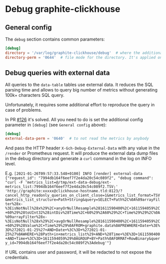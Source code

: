 # Debug graphite-clickhouse
## General config
The `debug` section contains common parameters:

```toml
[debug]
directory = '/var/log/graphite-clickhouse/debug'  # where the additional debug information will be dumped.
directory-perm = '0644'  # file mode for the directory. It's applied only if directory does not exist.
```

## Debug queries with external data
All queries to the `data-table` tables use external data. It reduces the SQL parsing time and allows to query big number of metrics without generating 100k+ characters SQL query.

Unfortunately, it requires some additional effort to reproduce the query in case of problems.

In PR [#126](https://github.com/lomik/graphite-clickhouse/pull/126) it's solved. All you need to do is set the additional config parameter in `[debug]` (see `General config` above):

```toml
[debug]
external-data-perm = '0640'  # to not read the metrics by anybody
```

And pass the HTTP header `X-Gch-Debug-External-Data` with any value in the `/render` or Prometheus request. It will produce the external data dump files in the debug directory and generate a `curl` command in the log on INFO level.

E.g. `[2021-01-26T09:57:33.548+0100] INFO [render] external-data {"request_id": "7994db164f6eef7f2e4da20c54c089f2", "debug command": "curl -F 'metrics_list=@/tmp/ext-data-debug/ext-metrics_list:7994db164f6eef7f2e4da20c54c089f2.TSV;' 'http://graphite:xxxxx@clickhouse-hostname.tld:8123/?cancel_http_readonly_queries_on_client_close=1&metrics_list_format=TSV&metrics_list_structure=Path+String&query=SELECT+Path%2C%0A%09arrayFilter%28x-%3EisNotNull%28x%29%2C+anyOrNullResample%281611590400%2C+1611594059%2C+60%29%28toUInt32%28intDiv%28Time%2C+60%29%2A60%29%2C+Time%29%29%2C%0A%09arrayFilter%28x-%3EisNotNull%28x%29%2C+avgOrNullResample%281611590400%2C+1611594059%2C+60%29%28Value%2C+Time%29%29%0AFROM+graphite.data%0APREWHERE+Date+%3E%3D%272021-01-25%27+AND+Date+%3C%3D+%272021-01-25%27%0AWHERE+%28Path+in+metrics_list%29+AND+%28Time+%3E%3D+1611590400+AND+Time+%3C%3D+1611594059%29%0AGROUP+BY+Path%0AFORMAT+RowBinary&query_id=7994db164f6eef7f2e4da20c54c089f2%3Adebug'"}`

If URL contains user and password, it will be redacted to not expose the credentials.
